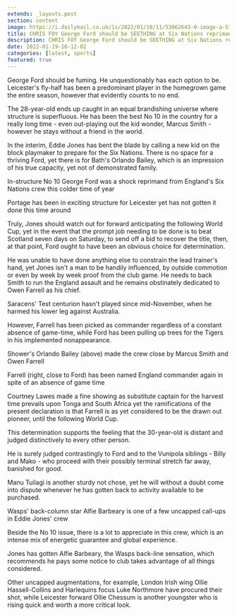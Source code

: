 ```yaml
---
extends: _layouts.post
section: content
image: https://i.dailymail.co.uk/1s/2022/01/18/11/53062643-0-image-a-51_1642504595163.jpg 
title: CHRIS FOY George Ford should be SEETHING at Six Nations reprimand - he has Englands best No 10 for quite a long time 
description: CHRIS FOY George Ford should be SEETHING at Six Nations reprimand - he has Englands best No 10 for quite a long time 
date: 2022-01-19-16-12-02 
categories: [latest, sports] 
featured: true 
--- 
```

George Ford should be fuming. He unquestionably has each option to be. Leicester's fly-half has been a predominant player in the homegrown game the entire season, however that evidently counts to no end.

The 28-year-old ends up caught in an equal brandishing universe where structure is superfluous. He has been the best No 10 in the country for a really long time - even out-playing out the kid wonder, Marcus Smith - however he stays without a friend in the world.

In the interim, Eddie Jones has bent the blade by calling a new kid on the block playmaker to prepare for the Six Nations. There is no space for a thriving Ford, yet there is for Bath's Orlando Bailey, which is an impression of his true capacity, yet not of demonstrated family.

In-structure No 10 George Ford was a shock reprimand from England's Six Nations crew this colder time of year

Portage has been in exciting structure for Leicester yet has not gotten it done this time around

Truly, Jones should watch out for forward anticipating the following World Cup, yet in the event that the prompt job needing to be done is to beat Scotland seven days on Saturday, to send off a bid to recover the title, then, at that point, Ford ought to have been an obvious choice for determination.

He was unable to have done anything else to constrain the lead trainer's hand, yet Jones isn't a man to be handily influenced, by outside commotion or even by week by week proof from the club game. He needs to back Smith to run the England assault and he remains obstinately dedicated to Owen Farrell as his chief.

Saracens' Test centurion hasn't played since mid-November, when he harmed his lower leg against Australia.

However, Farrell has been picked as commander regardless of a constant absence of game-time, while Ford has been pulling up trees for the Tigers in his implemented nonappearance.

Shower's Orlando Bailey (above) made the crew close by Marcus Smith and Owen Farrell

Farrell (right, close to Ford) has been named England commander again in spite of an absence of game time

Courtney Lawes made a fine showing as substitute captain for the harvest time prevails upon Tonga and South Africa yet the ramifications of the present declaration is that Farrell is as yet considered to be the drawn out pioneer, until the following World Cup.

This determination supports the feeling that the 30-year-old is distant and judged distinctively to every other person.

He is surely judged contrastingly to Ford and to the Vunipola siblings - Billy and Mako - who proceed with their possibly terminal stretch far away, banished for good.

Manu Tuilagi is another sturdy not chose, yet he will without a doubt come into dispute whenever he has gotten back to activity available to be purchased.

Wasps' back-column star Alfie Barbeary is one of a few uncapped call-ups in Eddie Jones' crew

Beside the No 10 issue, there is a lot to appreciate in this crew, which is an intense mix of energetic guarantee and global experience.

Jones has gotten Alfie Barbeary, the Wasps back-line sensation, which recommends he pays some notice to club takes advantage of all things considered.

Other uncapped augmentations, for example, London Irish wing Ollie Hassell-Collins and Harlequins focus Luke Northmore have procured their shot, while Leicester forward Ollie Chessum is another youngster who is rising quick and worth a more critical look.